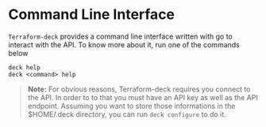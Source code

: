 # Command Line Interface

`Terraform-deck` provides a command line interface written with go to interact with the
API. To know more about it, run one of the commands below

```shell
deck help
deck <command> help
```

> **Note:** For obvious reasons, Terraform-deck requires you connect to the API. In order
  to to that you must have an API key as well as the API endpoint. Assuming you
  want to store those informations in the $HOME/.deck directory, you can run
  `deck configure` to do it.